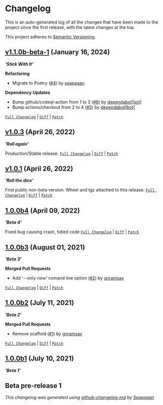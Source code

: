 # Changelog

This is an auto-generated log of all the changes that have been made to the
project since the first release, with the latest changes at the top.

This project adheres to [Semantic Versioning](https://semver.org/spec/v2.0.0.html).

## [v1.1.0b-beta-1](https://github.com/gnramsay/oots-get/releases/tag/v1.1.0b-beta-1) (January 16, 2024)

**_'Stick With It'_**

**Refactoring**

- Migrate to Poetry ([#4](https://github.com/gnramsay/oots-get/pull/4)) by [seapagan](https://github.com/seapagan)

**Dependency Updates**

- Bump github/codeql-action from 1 to 3 ([#6](https://github.com/gnramsay/oots-get/pull/6)) by [dependabot[bot]](https://github.com/apps/dependabot)
- Bump actions/checkout from 2 to 4 ([#5](https://github.com/gnramsay/oots-get/pull/5)) by [dependabot[bot]](https://github.com/apps/dependabot)

[`Full Changelog`](https://github.com/gnramsay/oots-get/compare/v1.0.3...v1.1.0b-beta-1) | [`Diff`](https://github.com/gnramsay/oots-get/compare/v1.0.3...v1.1.0b-beta-1.diff) | [`Patch`](https://github.com/gnramsay/oots-get/compare/v1.0.3...v1.1.0b-beta-1.patch)

## [v1.0.3](https://github.com/gnramsay/oots-get/releases/tag/v1.0.3) (April 26, 2022)

**_'Roll again'_**

Production/Stable release.
[`Full Changelog`](https://github.com/gnramsay/oots-get/compare/v1.0.1...v1.0.3) | [`Diff`](https://github.com/gnramsay/oots-get/compare/v1.0.1...v1.0.3.diff) | [`Patch`](https://github.com/gnramsay/oots-get/compare/v1.0.1...v1.0.3.patch)

## [v1.0.1](https://github.com/gnramsay/oots-get/releases/tag/v1.0.1) (April 26, 2022)

**_'Roll the dice'_**

First public non-beta version.
Wheel and tgz attached to this release.
[`Full Changelog`](https://github.com/gnramsay/oots-get/compare/1.0.0b4...v1.0.1) | [`Diff`](https://github.com/gnramsay/oots-get/compare/1.0.0b4...v1.0.1.diff) | [`Patch`](https://github.com/gnramsay/oots-get/compare/1.0.0b4...v1.0.1.patch)

## [1.0.0b4](https://github.com/gnramsay/oots-get/releases/tag/1.0.0b4) (April 09, 2022)

**_'Beta 4'_**

Fixed bug causing crash, tidied code
[`Full Changelog`](https://github.com/gnramsay/oots-get/compare/1.0.0b3...1.0.0b4) | [`Diff`](https://github.com/gnramsay/oots-get/compare/1.0.0b3...1.0.0b4.diff) | [`Patch`](https://github.com/gnramsay/oots-get/compare/1.0.0b3...1.0.0b4.patch)

## [1.0.0b3](https://github.com/gnramsay/oots-get/releases/tag/1.0.0b3) (August 01, 2021)

**_'Beta 3'_**

**Merged Pull Requests**

- Add '--only-new' comand line option ([#2](https://github.com/gnramsay/oots-get/pull/2)) by [gnramsay](https://github.com/gnramsay)

[`Full Changelog`](https://github.com/gnramsay/oots-get/compare/1.0.0b2...1.0.0b3) | [`Diff`](https://github.com/gnramsay/oots-get/compare/1.0.0b2...1.0.0b3.diff) | [`Patch`](https://github.com/gnramsay/oots-get/compare/1.0.0b2...1.0.0b3.patch)

## [1.0.0b2](https://github.com/gnramsay/oots-get/releases/tag/1.0.0b2) (July 11, 2021)

**_'Beta 2'_**

**Merged Pull Requests**

- Remove scaffold ([#1](https://github.com/gnramsay/oots-get/pull/1)) by [gnramsay](https://github.com/gnramsay)

[`Full Changelog`](https://github.com/gnramsay/oots-get/compare/1.0.0b1...1.0.0b2) | [`Diff`](https://github.com/gnramsay/oots-get/compare/1.0.0b1...1.0.0b2.diff) | [`Patch`](https://github.com/gnramsay/oots-get/compare/1.0.0b1...1.0.0b2.patch)

## [1.0.0b1](https://github.com/gnramsay/oots-get/releases/tag/1.0.0b1) (July 10, 2021)

**_'Beta 1'_**

Beta pre-release 1
---

*This changelog was generated using [github-changelog-md](http://changelog.seapagan.net/) by [Seapagan](https://github.com/seapagan)*
